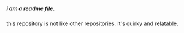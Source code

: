 ##### i am a readme file.

this repository is not like other repositories. it's quirky and relatable.
